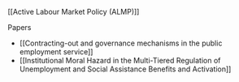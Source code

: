 [[Active Labour Market Policy (ALMP)]]

Papers
- [[Contracting-out and governance mechanisms in the public employment service]]
- [[Institutional Moral Hazard in the Multi-Tiered Regulation of Unemployment and Social Assistance Benefits and Activation]]